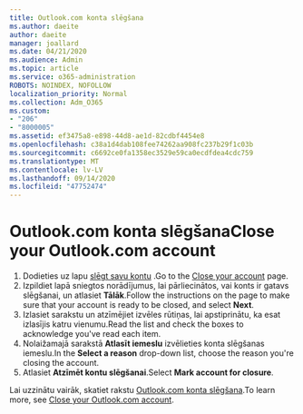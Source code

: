 ```yaml
---
title: Outlook.com konta slēgšana
ms.author: daeite
author: daeite
manager: joallard
ms.date: 04/21/2020
ms.audience: Admin
ms.topic: article
ms.service: o365-administration
ROBOTS: NOINDEX, NOFOLLOW
localization_priority: Normal
ms.collection: Adm_O365
ms.custom:
- "206"
- "8000005"
ms.assetid: ef3475a8-e898-44d8-ae1d-82cdbf4454e8
ms.openlocfilehash: c38a1d4dab108fee74262aa908fc237b29f1c03b
ms.sourcegitcommit: c6692ce0fa1358ec3529e59ca0ecdfdea4cdc759
ms.translationtype: MT
ms.contentlocale: lv-LV
ms.lasthandoff: 09/14/2020
ms.locfileid: "47752474"
---
```

# <a name="close-your-outlookcom-account"></a><span data-ttu-id="ea98d-102">Outlook.com konta slēgšana</span><span class="sxs-lookup"><span data-stu-id="ea98d-102">Close your Outlook.com account</span></span>

1. <span data-ttu-id="ea98d-103">Dodieties uz lapu [slēgt savu kontu](https://go.microsoft.com/fwlink/p/?linkid=845493) .</span><span class="sxs-lookup"><span data-stu-id="ea98d-103">Go to the [Close your account](https://go.microsoft.com/fwlink/p/?linkid=845493) page.</span></span>
2. <span data-ttu-id="ea98d-104">Izpildiet lapā sniegtos norādījumus, lai pārliecinātos, vai konts ir gatavs slēgšanai, un atlasiet **Tālāk**.</span><span class="sxs-lookup"><span data-stu-id="ea98d-104">Follow the instructions on the page to make sure that your account is ready to be closed, and select **Next**.</span></span>
3. <span data-ttu-id="ea98d-105">Izlasiet sarakstu un atzīmējiet izvēles rūtiņas, lai apstiprinātu, ka esat izlasījis katru vienumu.</span><span class="sxs-lookup"><span data-stu-id="ea98d-105">Read the list and check the boxes to acknowledge you've read each item.</span></span>
4. <span data-ttu-id="ea98d-106">Nolaižamajā sarakstā **Atlasīt iemeslu** izvēlieties konta slēgšanas iemeslu.</span><span class="sxs-lookup"><span data-stu-id="ea98d-106">In the **Select a reason** drop-down list, choose the reason you're closing the account.</span></span>
5. <span data-ttu-id="ea98d-107">Atlasiet **Atzīmēt kontu slēgšanai**.</span><span class="sxs-lookup"><span data-stu-id="ea98d-107">Select **Mark account for closure**.</span></span>

<span data-ttu-id="ea98d-108">Lai uzzinātu vairāk, skatiet rakstu [Outlook.com konta slēgšana](https://support.office.com/article/564b801e-2a47-4cb2-afa8-12ead3185038?wt.mc_id=Office_Outlook_com_Alchemy).</span><span class="sxs-lookup"><span data-stu-id="ea98d-108">To learn more, see [Close your Outlook.com account](https://support.office.com/article/564b801e-2a47-4cb2-afa8-12ead3185038?wt.mc_id=Office_Outlook_com_Alchemy).</span></span>
  